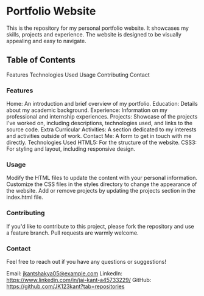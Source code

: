 <h1>Portfolio Website</h1>
This is the repository for my personal portfolio website. It showcases my skills, projects and experience. The website is designed to be visually appealing and easy to navigate.

<h2>Table of Contents</h2>
Features
Technologies Used
Usage
Contributing
Contact


<h3>Features</h3>
Home: An introduction and brief overview of my portfolio.
Education: Details about my academic background.
Experience: Information on my professional and internship experiences.
Projects: Showcase of the projects I've worked on, including descriptions, technologies used, and links to the source code.
Extra Curricular Activities: A section dedicated to my interests and activities outside of work.
Contact Me: A form to get in touch with me directly.
Technologies Used
HTML5: For the structure of the website.
CSS3: For styling and layout, including responsive design.

<h3>Usage</h3>
Modify the HTML files to update the content with your personal information.
Customize the CSS files in the styles directory to change the appearance of the website.
Add or remove projects by updating the projects section in the index.html file.

<h3>Contributing</h3>
If you'd like to contribute to this project, please fork the repository and use a feature branch. Pull requests are warmly welcome.



<h3>Contact</h3>
Feel free to reach out if you have any questions or suggestions!

Email: jkantshakya05@example.com
LinkedIn: https://www.linkedin.com/in/jai-kant-a45733229/
GitHub: https://github.com/JK123kant?tab=repositories